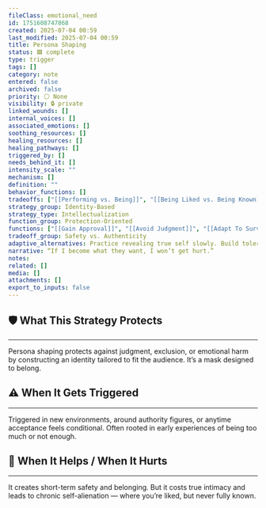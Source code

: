 ```yaml
---
fileClass: emotional_need
id: 1751608747868
created: 2025-07-04 00:59
last_modified: 2025-07-04 00:59
title: Persona Shaping
status: 🟩 complete
type: trigger
tags: []
category: note
entered: false
archived: false
priority: ⚪ None
visibility: 🔒 private
linked_wounds: []
internal_voices: []
associated_emotions: []
soothing_resources: []
healing_resources: []
healing_pathways: []
triggered_by: []
needs_behind_it: []
intensity_scale: ""
mechanism: []
definition: ""
behavior_functions: []
tradeoffs: ["[[Performing vs. Being]]", "[[Being Liked vs. Being Known]]"]
strategy_group: Identity-Based
strategy_type: Intellectualization
function_group: Protection-Oriented
functions: ["[[Gain Approval]]", "[[Avoid Judgment]]", "[[Adapt To Survive]]"]
tradeoff_group: Safety vs. Authenticity
adaptive_alternatives: Practice revealing true self slowly. Build tolerance for not being liked by everyone. Anchor identity internally.
narrative: “If I become what they want, I won’t get hurt.”
notes: 
related: []
media: []
attachments: []
export_to_inputs: false
---
```


## 🛡️ What This Strategy Protects
---
Persona shaping protects against judgment, exclusion, or emotional harm by constructing an identity tailored to fit the audience. It’s a mask designed to belong.

## ⚠️ When It Gets Triggered
---
Triggered in new environments, around authority figures, or anytime acceptance feels conditional. Often rooted in early experiences of being too much or not enough.

## 🔄 When It Helps / When It Hurts
---
It creates short-term safety and belonging. But it costs true intimacy and leads to chronic self-alienation — where you’re liked, but never fully known.

